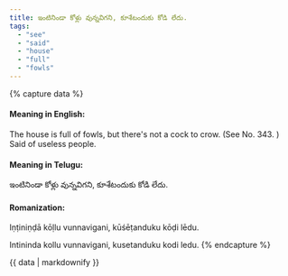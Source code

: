 ```yaml
---
title: ఇంటినిండా కోళ్లు వున్నవిగని, కూశేటందుకు కోడి లేదు.
tags:
  - "see"
  - "said"
  - "house"
  - "full"
  - "fowls"
---
```


{% capture data %}
#### Meaning in English:
The house is full of fowls, but there's not a cock to crow.
(See No. 343. )
Said of useless people.

#### Meaning in Telugu:
ఇంటినిండా కోళ్లు వున్నవిగని, కూశేటందుకు కోడి లేదు.

#### Romanization:
Iṇṭiniṇḍā kōḷlu vunnavigani, kūśēṭanduku kōḍi lēdu.

Intininda kollu vunnavigani, kusetanduku kodi ledu.
{% endcapture %}

{{ data | markdownify }}

